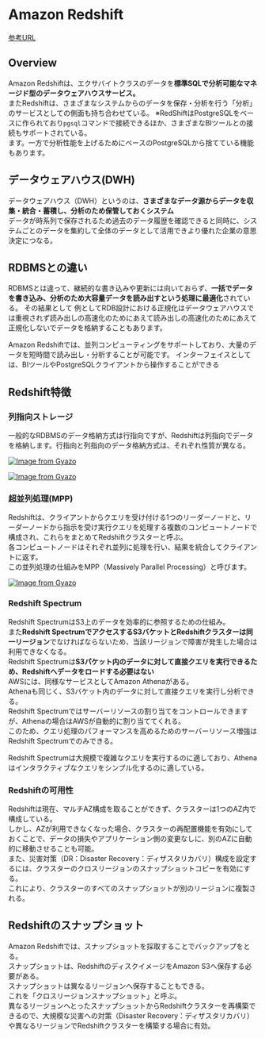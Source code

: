 # Amazon Redshift

[参考URL](https://techblog.nhn-techorus.com/archives/8232)

## Overview

Amazon Redshiftは、エクサバイトクラスのデータを**標準SQLで分析可能なマネージド型のデータウェアハウスサービス。**  
またRedshiftは、さまざまなシステムからのデータを保存・分析を行う「分析」のサービスとしての側面も持ち合わせている。
※RedShiftはPostgreSQLをベースに作られており`pgsql`コマンドで接続できるほか、さまざまなBIツールとの接続もサポートされている。  
ます。一方で分析性能を上げるためにベースのPostgreSQLから捨てている機能もあります。

## データウェアハウス(DWH)

データウェアハウス（DWH）というのは、**さまざまなデータ源からデータを収集・統合・蓄積し、分析のため保管しておくシステム**  
データが時系列で保存されるため過去のデータ履歴を確認できると同時に、システムごとのデータを集約して全体のデータとして活用できより優れた企業の意思決定につなる。

## RDBMSとの違い

RDBMSとは違って、継続的な書き込みや更新には向いておらず、**一括でデータを書き込み、分析のため大容量データを読み出すという処理に最適化**されている。
その結果として
例としてRDB設計における正規化はデータウェアハウスでは重視されず読み出しの高速化のためにあえて読み出しの高速化のためにあえて正規化しないでデータを格納することもあります。

Amazon Redshiftでは、並列コンピューティングをサポートしており、大量のデータを短時間で読み出し・分析することが可能です。
インターフェイスとしては、BIツールやPostgreSQLクライアントから操作することができる

## Redshift特徴

### 列指向ストレージ

一般的なRDBMSのデータ格納方式は行指向ですが、Redshiftは列指向でデータを格納します。行指向と列指向のデータ格納方式は、それぞれ性質が異なる。

[![Image from Gyazo](https://i.gyazo.com/eee7c9c4819e5059cad20135a1132532.png)](https://gyazo.com/eee7c9c4819e5059cad20135a1132532)

[![Image from Gyazo](https://i.gyazo.com/ca44b2723d32994b003ab88cc1e34f61.png)](https://gyazo.com/ca44b2723d32994b003ab88cc1e34f61)

### 超並列処理(MPP)

Redshiftは、クライアントからクエリを受け付ける1つのリーダーノードと、リーダーノードから指示を受け実行クエリを処理する複数のコンピュートノードで構成され、これらをまとめてRedshiftクラスターと呼ぶ。  
各コンピュートノードはそれぞれ並列に処理を行い、結果を統合してクライアントに返す。  
この並列処理の仕組みをMPP（Massively Parallel Processing）と呼びます。

[![Image from Gyazo](https://i.gyazo.com/60169926e8569f94acd0492fda6e63f3.png)](https://gyazo.com/60169926e8569f94acd0492fda6e63f3)

### Redshift Spectrum

Redshift SpectrumはS3上のデータを効率的に参照するための仕組み。  
また**Redshift SpectrumでアクセスするS3バケットとRedshiftクラスターは同一リージョン**でなければならないため、当該リージョンで障害が発生した場合は利用できなくなる。  
Redshift Spectrumは**S3パケット内のデータに対して直接クエリを実行できるため、Redshiftへデータをロードする必要はない**  
AWSには、同様なサービスとしてAmazon Athenaがある。  
Athenaも同じく、S3バケット内のデータに対して直接クエリを実行し分析できる。  
Redshift Spectrumではサーバーリソースの割り当てをコントロールできますが、Athenaの場合はAWSが自動的に割り当ててくれる。  
このため、クエリ処理のパフォーマンスを高めるためのサーバーリソース増強はRedshift Spectrumでのみできる。

Redshift Spectrumは大規模で複雑なクエリを実行するのに適しており、Athenaはインタラクティブなクエリをシンプル化するのに適している。

### Redshiftの可用性

Redshiftは現在、マルチAZ構成を取ることができず、クラスターは1つのAZ内で構成している。  
しかし、AZが利用できなくなった場合、クラスターの再配置機能を有効にしておくことで、データの損失やアプリケーション側の変更なしに、別のAZに自動的に移動させることも可能。  
また、災害対策（DR：Disaster Recovery：ディザスタリカバリ）構成を設定するには、クラスターのクロスリージョンのスナップショットコピーを有効にする。  
これにより、クラスターのすべてのスナップショットが別のリージョンに複製される。

## Redshiftのスナップショット

Amazon Redshiftでは、スナップショットを採取することでバックアップをとる。  
スナップショットは、RedshiftのディスクイメージをAmazon S3へ保存する必要がある。  
スナップショットは異なるリージョンへ保存することもできる。  
これを「クロスリージョンスナップショット」と呼ぶ。  
異なるリージョンへとったスナップショットからRedshiftクラスターを再構築できるので、大規模な災害への対策（Disaster Recovery：ディザスタリカバリ）や異なるリージョンでRedshiftクラスターを構築する場合に有効。
